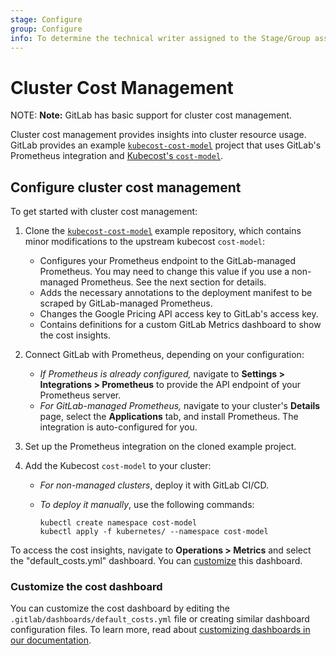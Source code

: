 ```yaml
---
stage: Configure
group: Configure
info: To determine the technical writer assigned to the Stage/Group associated with this page, see https://about.gitlab.com/handbook/engineering/ux/technical-writing/#designated-technical-writers
---
```


# Cluster Cost Management

NOTE: **Note:**
GitLab has basic support for cluster cost management.

Cluster cost management provides insights into cluster resource usage. GitLab provides an example
[`kubecost-cost-model`](https://gitlab.com/gitlab-examples/kubecost-cost-model/)
project that uses GitLab's Prometheus integration and
[Kubecost's `cost-model`](https://github.com/kubecost/cost-model).

## Configure cluster cost management

To get started with cluster cost management:

1. Clone the [`kubecost-cost-model`](https://gitlab.com/gitlab-examples/kubecost-cost-model/)
   example repository, which contains minor modifications to the upstream kubecost `cost-model`:

   - Configures your Prometheus endpoint to the GitLab-managed Prometheus. You may
     need to change this value if you use a non-managed Prometheus. See the next section for details.
   - Adds the necessary annotations to the deployment manifest to be scraped by
     GitLab-managed Prometheus.
   - Changes the Google Pricing API access key to GitLab's access key.
   - Contains definitions for a custom GitLab Metrics dashboard to show the cost insights.
1. Connect GitLab with Prometheus, depending on your configuration:

   - *If Prometheus is already configured,* navigate to **Settings > Integrations > Prometheus**
     to provide the API endpoint of your Prometheus server.
   - *For GitLab-managed Prometheus,* navigate to your cluster's **Details** page,
     select the **Applications** tab, and install Prometheus. The integration is
     auto-configured for you.

1. Set up the Prometheus integration on the cloned example project.
1. Add the Kubecost `cost-model` to your cluster:
   - *For non-managed clusters*, deploy it with GitLab CI/CD.
   - *To deploy it manually*, use the following commands:

     ```shell
     kubectl create namespace cost-model
     kubectl apply -f kubernetes/ --namespace cost-model
     ```

To access the cost insights, navigate to **Operations > Metrics** and select
the "default_costs.yml" dashboard. You can [customize](#customize-the-cost-dashboard)
this dashboard.

### Customize the cost dashboard

You can customize the cost dashboard by editing the `.gitlab/dashboards/default_costs.yml`
file or creating similar dashboard configuration files. To learn more, read about
[customizing dashboards in our documentation](/ee/operations/metrics/dashboards/).
